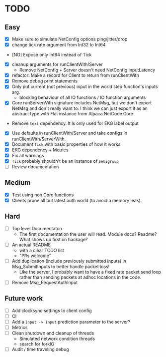 # TODO

## Easy

* [X] Make sure to simulate NetConfig options ping/jitter/drop
* [X] change tick rate argument from Int32 to Int64
* [NO] Expose only Int64 instead of Tick
* [X] cleanup arguments for runClientWith/Server
    * Remove NetConfig + Server doesn't need NetConfig.inputLatency
* [X] refactor: Make a record for Client to return from runClientWith
* [X] Remove debug print statements
* [X] Only put current (not previous) input in the world step function's inputs
  arg.
    * blocking behaviour of all IO functions / IO function arguments
* [X] Core runServerWith signature includes NetMsg, but we don't export NetMsg and
  don't really want to. I think we can just export it as an abstract type with
  Flat instance from Alpaca.NetCode.Core
* Remove `text` dependency. It is only used for EKG label output
* [X] Use defaults in runClientWith/Server and take configs in runClientWith/ServerWith.
* [X] Document `Tick` with basic properties of how it works
* [X] EKG dependency + Metrics
* [X] Fix all warnings
* [X] `Tick` probably shouldn't be an instance of `Semigroup`
* [ ] Review documentation

## Medium

* [X] Test using non Core functions
* [X] Clients prune all but latest auth world (to avoid a memory leak).

## Hard

* [ ] Top level Documentaton
  * The first documentation the user will read. Module docs? Readme? What shows
    up first on hackage?
* [ ] An actual README
  * with a clear TODO list
  * "PRs welcome"
* [ ] Add duplication (include previously submitted inputs) in Msg_SubmitInputs
  to better handle packet loss!
  * Like the server, I probably want to have a fixed rate packet send loop
    rather than sending packets at adhoc locations in the code.
* [ ] Remove Msg_RequestAuthInput

## Future work

* [ ] Add clocksync settings to client config
* [ ] CI
* [ ] Add a `input -> input` prediction parameter to the server?
* [ ] Metrics
* [ ] Clean shutdown and cleanup of threads
  * Simulated network condition threads
  * search for forkIO
* [ ] Audit / time traveling debug